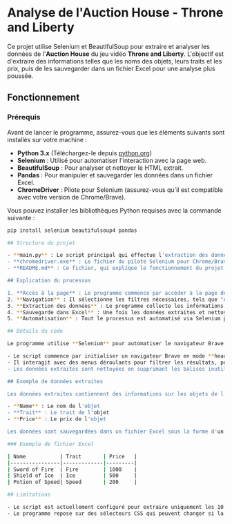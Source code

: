 # Analyse de l'Auction House - Throne and Liberty

Ce projet utilise Selenium et BeautifulSoup pour extraire et analyser les données de l'**Auction House** du jeu vidéo **Throne and Liberty**. L'objectif est d'extraire des informations telles que les noms des objets, leurs traits et les prix, puis de les sauvegarder dans un fichier Excel pour une analyse plus poussée.

## Fonctionnement

### Prérequis

Avant de lancer le programme, assurez-vous que les éléments suivants sont installés sur votre machine :

- **Python 3.x** (Téléchargez-le depuis [python.org](https://www.python.org/))
- **Selenium** : Utilisé pour automatiser l'interaction avec la page web.
- **BeautifulSoup** : Pour analyser et nettoyer le HTML extrait.
- **Pandas** : Pour manipuler et sauvegarder les données dans un fichier Excel.
- **ChromeDriver** : Pilote pour Selenium (assurez-vous qu'il est compatible avec votre version de Chrome/Brave).

Vous pouvez installer les bibliothèques Python requises avec la commande suivante :

```bash
pip install selenium beautifulsoup4 pandas

## Structure du projet

- **main.py** : Le script principal qui effectue l'extraction des données et les sauvegarde dans un fichier Excel.
- **chromedriver.exe** : Le fichier du pilote Selenium pour Chrome/Brave.
- **README.md** : Ce fichier, qui explique le fonctionnement du projet.

## Explication du processus

1. **Accès à la page** : Le programme commence par accéder à la page de l'Auction House de **Throne and Liberty**.
2. **Navigation** : Il sélectionne les filtres nécessaires, tels que "All" et "Europe", pour affiner la recherche.
3. **Extraction des données** : Le programme collecte les informations des différentes entrées de l'Auction House, y compris le nom de l'objet, son trait et son prix.
4. **Sauvegarde dans Excel** : Une fois les données extraites et nettoyées, elles sont sauvegardées dans des fichiers Excel pour faciliter leur analyse.
5. **Automatisation** : Tout le processus est automatisé via Selenium pour éviter les tâches manuelles répétitives.

## Détails du code

Le programme utilise **Selenium** pour automatiser le navigateur Brave, et **BeautifulSoup** pour analyser le HTML brut et extraire les données pertinentes.

- Le script commence par initialiser un navigateur Brave en mode **headless** pour exécuter les actions sans interface graphique.
- Il interagit avec des menus déroulants pour filtrer les résultats, puis itère sur les lignes du tableau d'objets pour extraire les données.
- Les données extraites sont nettoyées en supprimant les balises inutiles et sont enregistrées dans un fichier Excel via **Pandas**.

## Exemple de données extraites

Les données extraites contiennent des informations sur les objets de l'Auction House, telles que :

- **Name** : Le nom de l'objet
- **Trait** : Le trait de l'objet
- **Price** : Le prix de l'objet

Les données sont sauvegardées dans un fichier Excel sous la forme d'un tableau structuré.

### Exemple de fichier Excel

| Name           | Trait       | Price   |
|----------------|-------------|---------|
| Sword of Fire  | Fire        | 1000    |
| Shield of Ice  | Ice         | 500     |
| Potion of Speed| Speed       | 200     |

## Limitations

- Le script est actuellement configuré pour extraire uniquement les 10 premières entrées de l'Auction House. Vous pouvez ajuster cette limite en modifiant le paramètre dans la boucle d'itération.
- Le programme repose sur des sélecteurs CSS qui peuvent changer si la structure du site web est modifiée.
